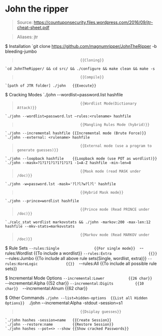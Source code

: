# John the ripper

> Source: https://countuponsecurity.files.wordpress.com/2016/09/jtr-cheat-sheet.pdf

> Aliases: jtr

$ Installation
    `git clone https://github.com/magnumripper/JohnTheRipper -b bleeding-jumbo
>                                  {{Cloning}} 
    `cd JohnTheRipper/ && cd src/ && ./configure && make clean && make -s
>                                  {{Compile}} 
    `[path of JTR folder] ./john   {{Execute}} 

$ Cracking Modes
    `./john --wordlist=password.list hashfile
>                                  {{Wordlist Mode(Dictionary Attack)}} 
    `./john --wordlist=password.lst –rules:<rulename> hashfile
>                                  {{Mangling Rules Mode (hybrid)}} 
    `./john --incremental hashfile {{Incremental mode (Brute Force)}} 
    `./john --external: <rulename> hashfile
>                                  {{External mode (use a program to generate guesses)}} 
    `./john --loopback hashfile    {{Loopback mode (use POT as wordlist)}} 
    `./john --mask=?1?1?1?1?1?1?1?1 -1=A-Z hashfile -min-len=8
>                                  {{Mask mode (read MASK under /doc)}} 
    `./john -w=password.lst -mask='?l?l?w?l?l' hashfile
>                                  {{Hybrid Mask mode}} 
    `./john --prince=wordlist hashfile
>                                  {{Prince mode (Read PRINCE under /doc)}} 
    `./calc_stat wordlist markovstats && ./john -markov:200 -max-len:12 hashfile --mkv-stats=markovstats
>                                  {{Markov mode (Read MARKOV under /doc)}} 

$ Rule Sets
    `--rules:Single                {{For single mode}} 
    `--rules:Wordlist              {{To include a wordlist}} 
    `--rules:Extra                 {{}} 
    `--rules:Jumbo                 {{To include all above rule sets(Single, wordlist, extra)}} 
    `--rules:KoreLogic             {{}} 
    `--rules:All                   {{To include all possible rule sets}} 

$ Incremental Mode Options
    `--incremental:Lower           {{26 char}} 
    `--incremental:Alpha           {{52 char}} 
    `--incremental:Digits          {{10 char}} 
    `--incremental:Alnum           {{62 char}} 

$ Other Commands
    `./john --list=hidden-options  {{List all Hidden Options}} 
    `./john --incremental:Alpha -stdout -session=s1
>                                  {{Dsiplay guesses}} 
    `./john hashes -session=name   {{Create Session}} 
    `./john --restore:name         {{Restore Session}} 
    `./john hashes --pot=<> --show {{Show cracked Passwords}} 

